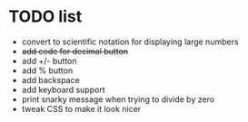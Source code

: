 # TODO list
- convert to scientific notation for displaying large numbers
- ~~add code for decimal button~~
- add +/- button
- add % button
- add backspace
- add keyboard support
- print snarky message when trying to divide by zero
- tweak CSS to make it look nicer
